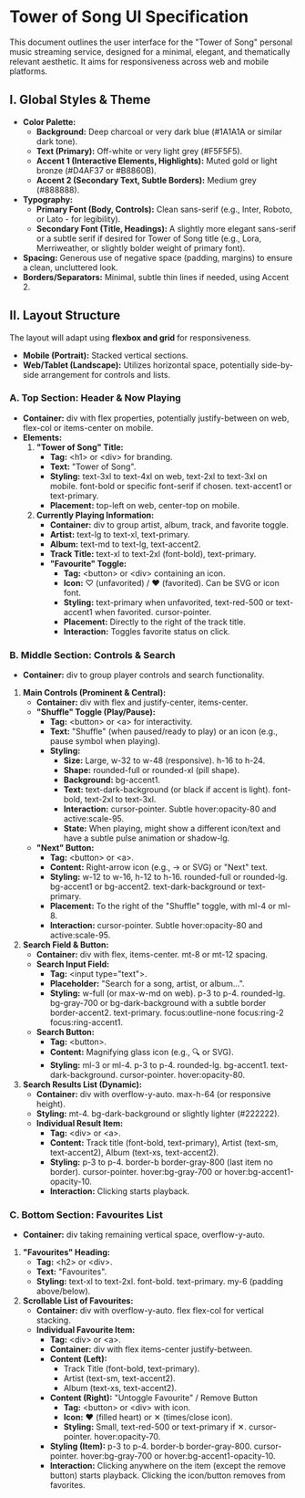 # **Tower of Song UI Specification**

This document outlines the user interface for the "Tower of Song" personal music streaming service, designed for a minimal, elegant, and thematically relevant aesthetic. It aims for responsiveness across web and mobile platforms.

## **I. Global Styles & Theme**

* **Color Palette:**  
  * **Background:** Deep charcoal or very dark blue (\#1A1A1A or similar dark tone).  
  * **Text (Primary):** Off-white or very light grey (\#F5F5F5).  
  * **Accent 1 (Interactive Elements, Highlights):** Muted gold or light bronze (\#D4AF37 or \#B8860B).  
  * **Accent 2 (Secondary Text, Subtle Borders):** Medium grey (\#888888).  
* **Typography:**  
  * **Primary Font (Body, Controls):** Clean sans-serif (e.g., Inter, Roboto, or Lato \- for legibility).  
  * **Secondary Font (Title, Headings):** A slightly more elegant sans-serif or a subtle serif if desired for Tower of Song title (e.g., Lora, Merriweather, or slightly bolder weight of primary font).  
* **Spacing:** Generous use of negative space (padding, margins) to ensure a clean, uncluttered look.  
* **Borders/Separators:** Minimal, subtle thin lines if needed, using Accent 2\.

## **II. Layout Structure**

The layout will adapt using **flexbox and grid** for responsiveness.

* **Mobile (Portrait):** Stacked vertical sections.  
* **Web/Tablet (Landscape):** Utilizes horizontal space, potentially side-by-side arrangement for controls and lists.

### **A. Top Section: Header & Now Playing**

* **Container:** div with flex properties, potentially justify-between on web, flex-col or items-center on mobile.  
* **Elements:**  
  1. **"Tower of Song" Title:**  
     * **Tag:** \<h1\> or \<div\> for branding.  
     * **Text:** "Tower of Song".  
     * **Styling:** text-3xl to text-4xl on web, text-2xl to text-3xl on mobile. font-bold or specific font-serif if chosen. text-accent1 or text-primary.  
     * **Placement:** top-left on web, center-top on mobile.  
  2. **Currently Playing Information:**  
     * **Container:** div to group artist, album, track, and favorite toggle.  
     * **Artist:** text-lg to text-xl, text-primary.  
     * **Album:** text-md to text-lg, text-accent2.  
     * **Track Title:** text-xl to text-2xl (font-bold), text-primary.  
     * **"Favourite" Toggle:**  
       * **Tag:** \<button\> or \<div\> containing an icon.  
       * **Icon:** ♡ (unfavorited) / ❤️ (favorited). Can be SVG or icon font.  
       * **Styling:** text-primary when unfavorited, text-red-500 or text-accent1 when favorited. cursor-pointer.  
       * **Placement:** Directly to the right of the track title.  
       * **Interaction:** Toggles favorite status on click.

### **B. Middle Section: Controls & Search**

* **Container:** div to group player controls and search functionality.  
1. **Main Controls (Prominent & Central):**  
   * **Container:** div with flex and justify-center, items-center.  
   * **"Shuffle" Toggle (Play/Pause):**  
     * **Tag:** \<button\> or \<a\> for interactivity.  
     * **Text:** "Shuffle" (when paused/ready to play) or an icon (e.g., pause symbol when playing).  
     * **Styling:**  
       * **Size:** Large, w-32 to w-48 (responsive). h-16 to h-24.  
       * **Shape:** rounded-full or rounded-xl (pill shape).  
       * **Background:** bg-accent1.  
       * **Text:** text-dark-background (or black if accent is light). font-bold, text-2xl to text-3xl.  
       * **Interaction:** cursor-pointer. Subtle hover:opacity-80 and active:scale-95.  
       * **State:** When playing, might show a different icon/text and have a subtle pulse animation or shadow-lg.  
   * **"Next" Button:**  
     * **Tag:** \<button\> or \<a\>.  
     * **Content:** Right-arrow icon (e.g., → or SVG) or "Next" text.  
     * **Styling:** w-12 to w-16, h-12 to h-16. rounded-full or rounded-lg. bg-accent1 or bg-accent2. text-dark-background or text-primary.  
     * **Placement:** To the right of the "Shuffle" toggle, with ml-4 or ml-8.  
     * **Interaction:** cursor-pointer. Subtle hover:opacity-80 and active:scale-95.  
2. **Search Field & Button:**  
   * **Container:** div with flex, items-center. mt-8 or mt-12 spacing.  
   * **Search Input Field:**  
     * **Tag:** \<input type="text"\>.  
     * **Placeholder:** "Search for a song, artist, or album...".  
     * **Styling:** w-full (or max-w-md on web). p-3 to p-4. rounded-lg. bg-gray-700 or bg-dark-background with a subtle border border-accent2. text-primary. focus:outline-none focus:ring-2 focus:ring-accent1.  
   * **Search Button:**  
     * **Tag:** \<button\>.  
     * **Content:** Magnifying glass icon (e.g., 🔍 or SVG).  
     * **Styling:** ml-3 or ml-4. p-3 to p-4. rounded-lg. bg-accent1. text-dark-background. cursor-pointer. hover:opacity-80.  
3. **Search Results List (Dynamic):**  
   * **Container:** div with overflow-y-auto. max-h-64 (or responsive height).  
   * **Styling:** mt-4. bg-dark-background or slightly lighter (\#222222).  
   * **Individual Result Item:**  
     * **Tag:** \<div\> or \<a\>.  
     * **Content:** Track title (font-bold, text-primary), Artist (text-sm, text-accent2), Album (text-xs, text-accent2).  
     * **Styling:** p-3 to p-4. border-b border-gray-800 (last item no border). cursor-pointer. hover:bg-gray-700 or hover:bg-accent1-opacity-10.  
     * **Interaction:** Clicking starts playback.

### **C. Bottom Section: Favourites List**

* **Container:** div taking remaining vertical space, overflow-y-auto.  
1. **"Favourites" Heading:**  
   * **Tag:** \<h2\> or \<div\>.  
   * **Text:** "Favourites".  
   * **Styling:** text-xl to text-2xl. font-bold. text-primary. my-6 (padding above/below).  
2. **Scrollable List of Favourites:**  
   * **Container:** div with overflow-y-auto. flex flex-col for vertical stacking.  
   * **Individual Favourite Item:**  
     * **Tag:** \<div\> or \<a\>.  
     * **Container:** div with flex items-center justify-between.  
     * **Content (Left):**  
       * Track Title (font-bold, text-primary).  
       * Artist (text-sm, text-accent2).  
       * Album (text-xs, text-accent2).  
     * **Content (Right):** "Untoggle Favourite" / Remove Button  
       * **Tag:** \<button\> or \<div\> with icon.  
       * **Icon:** ❤️ (filled heart) or ✕ (times/close icon).  
       * **Styling:** Small, text-red-500 or text-primary if ✕. cursor-pointer. hover:opacity-70.  
     * **Styling (Item):** p-3 to p-4. border-b border-gray-800. cursor-pointer. hover:bg-gray-700 or hover:bg-accent1-opacity-10.  
     * **Interaction:** Clicking anywhere on the item (except the remove button) starts playback. Clicking the icon/button removes from favorites.